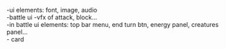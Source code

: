 -ui elements: font, image, audio<br>
    -battle ui
        -vfx of attack, block...\
        -in battle ui elements: top bar menu, end turn btn, energy panel, creatures panel...\
    - card
        